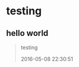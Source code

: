 testing
================================
hello world
------------------------------
>testing </p>
>2016-05-08 22:30:51 
